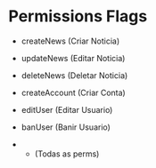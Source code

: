 # Permissions Flags

- createNews (Criar Noticia)

- updateNews (Editar Noticia)

- deleteNews (Deletar Noticia)

- createAccount (Criar Conta)

- editUser (Editar Usuario)

- banUser (Banir Usuario)

- * (Todas as perms)
